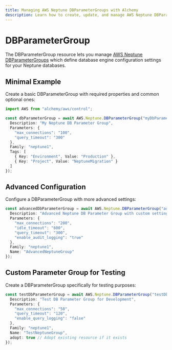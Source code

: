 ```yaml
---
title: Managing AWS Neptune DBParameterGroups with Alchemy
description: Learn how to create, update, and manage AWS Neptune DBParameterGroups using Alchemy Cloud Control.
---
```


# DBParameterGroup

The DBParameterGroup resource lets you manage [AWS Neptune DBParameterGroups](https://docs.aws.amazon.com/neptune/latest/userguide/) which define database engine configuration settings for your Neptune databases.

## Minimal Example

Create a basic DBParameterGroup with required properties and common optional ones:

```ts
import AWS from "alchemy/aws/control";

const dbParameterGroup = await AWS.Neptune.DBParameterGroup("myDbParameterGroup", {
  Description: "My Neptune DB Parameter Group",
  Parameters: {
    "max_connections": "100",
    "query_timeout": "300"
  },
  Family: "neptune1",
  Tags: [
    { Key: "Environment", Value: "Production" },
    { Key: "Project", Value: "NeptuneMigration" }
  ]
});
```

## Advanced Configuration

Configure a DBParameterGroup with more advanced settings:

```ts
const advancedDbParameterGroup = await AWS.Neptune.DBParameterGroup("advancedDbParameterGroup", {
  Description: "Advanced Neptune DB Parameter Group with custom settings",
  Parameters: {
    "max_connections": "200",
    "idle_timeout": "600",
    "query_timeout": "300",
    "enable_audit_logging": "true"
  },
  Family: "neptune1",
  Name: "AdvancedNeptuneGroup"
});
```

## Custom Parameter Group for Testing

Create a DBParameterGroup specifically for testing purposes:

```ts
const testDbParameterGroup = await AWS.Neptune.DBParameterGroup("testDbParameterGroup", {
  Description: "Test DB Parameter Group for Development",
  Parameters: {
    "max_connections": "50",
    "query_timeout": "120",
    "enable_query_logging": "false"
  },
  Family: "neptune1",
  Name: "TestNeptuneGroup",
  adopt: true // Adopt existing resource if it exists
});
```